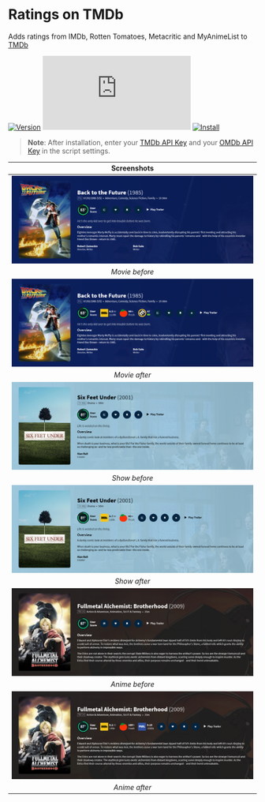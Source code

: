 # Ratings on TMDb

Adds ratings from IMDb, Rotten Tomatoes, Metacritic and MyAnimeList to [TMDb](https://www.themoviedb.org/)

[![Version](https://img.shields.io/endpoint?url=https://runkit.io/ifelix18/userscript-version/branches/master/iFelix18/Userscripts/master/userscripts/meta/ratings-on-tmdb.meta.js&style=flat-square)](#ratings-on-tmdb)
[![Size](https://img.shields.io/github/size/iFelix18/Userscripts/userscripts/ratings-on-tmdb.user.js?style=flat-square)](#ratings-on-tmdb)
[![Install](https://img.shields.io/badge/install%20directly%20from-GitHub-blue?style=flat-square "Click here!")](https://raw.githubusercontent.com/iFelix18/Userscripts/master/userscripts/ratings-on-tmdb.user.js)

>**Note**: After installation, enter your [TMDb API Key](https://developers.themoviedb.org/3/) and your [OMDb API Key](https://www.omdbapi.com/apikey.aspx) in the script settings.

|                                             Screenshots                                             |
| :-------------------------------------------------------------------------------------------------: |
| [![Before](/docs/screenshots/ratings-on-tmdb_movie-before.png?raw=true "Before")](#ratings-on-tmdb) |
|                                           _Movie before_                                            |
|  [![After](/docs/screenshots/ratings-on-tmdb_movie-after.png?raw=true "After")](#ratings-on-tmdb)   |
|                                            _Movie after_                                            |
| [![Before](/docs/screenshots/ratings-on-tmdb_show-before.png?raw=true "Before")](#ratings-on-tmdb)  |
|                                            _Show before_                                            |
|   [![After](/docs/screenshots/ratings-on-tmdb_show-after.png?raw=true "After")](#ratings-on-tmdb)   |
|                                            _Show after_                                             |
| [![Before](/docs/screenshots/ratings-on-tmdb_anime-before.png?raw=true "Before")](#ratings-on-tmdb) |
|                                           _Anime before_                                            |
|  [![After](/docs/screenshots/ratings-on-tmdb_anime-after.png?raw=true "After")](#ratings-on-tmdb)   |
|                                            _Anime after_                                            |
